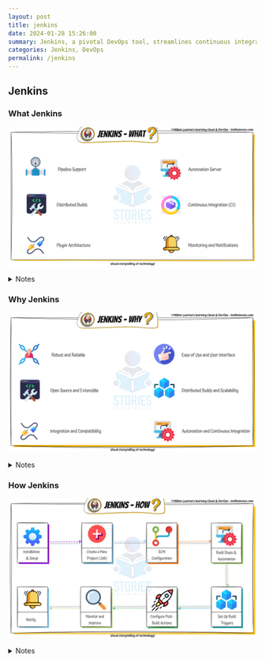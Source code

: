 ```yaml
---
layout: post
title: jenkins
date: 2024-01-28 15:26:00
summary: Jenkins, a pivotal DevOps tool, streamlines continuous integration and delivery. Understanding what Jenkins is, why it's crucial, and how to utilize it empowers efficient automation in software development processes.
categories: Jenkins, DevOps
permalink: /jenkins
---
```


## Jenkins

### What Jenkins

![Image](/images/jenkins/what-jenkins.gif "What Jenkins")

<details>
    <summary>Notes</summary>
    <ul>
        <li>Pipeline support</li>
        <li>Automation server</li>
        <li>Distributed builds</li>
        <li>Continuous Integration</li>
        <li>Plugin Architecture</li>
        <li>Monitoring and Notifications</li>
    </ul>
</details>

### Why Jenkins

![Image](/images/jenkins/why-jenkins.gif "Why Jenkins")

<details>
    <summary>Notes</summary>
<ul>
    <li>Routes and Reliable</li>
    <li>Ease of use and user interface</li>
    <li>Open source and Extensible</li>
    <li>Distributed builds and scalability</li>
    <li>Integration and compatibility</li>
    <li>Automation and continuous integration</li>
</ul>
</details>

### How Jenkins

![Image](/images/jenkins/how-jenkins.gif "How Jenkins")

<details>
    <summary>Notes</summary>
   <ul>
    <li>1. Installation & setups</li>
    <li>2. Create a new pipeline (job)</li>
    <li>3. SCM configuration</li>
    <li>4. Build steps & Automation</li>
    <li>5. Set up Build Triggers</li>
    <li>6. Configure post-build actions</li>
    <li>7. Monitor and Improve</li>
    <li>8. Notify</li>
</ul>
</details>